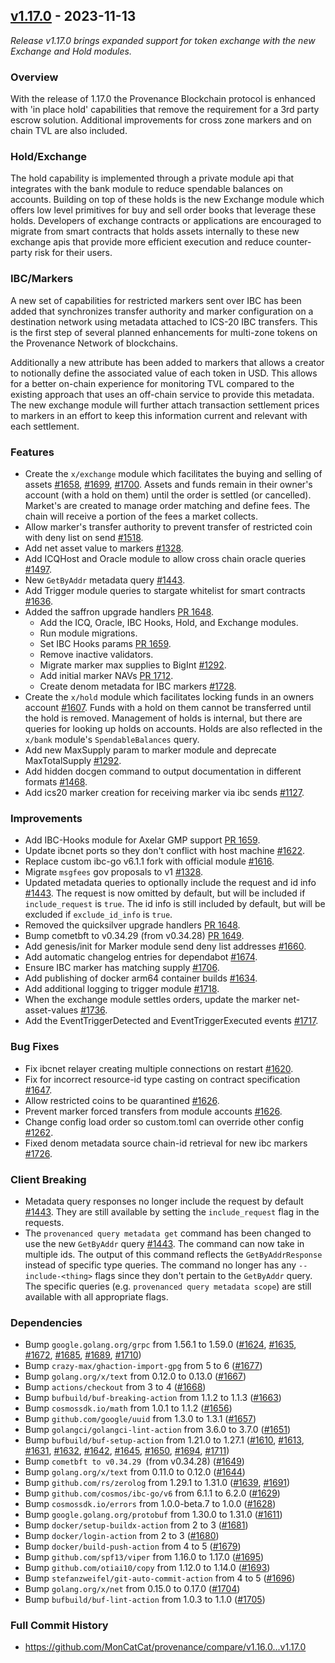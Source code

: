 ## [v1.17.0](https://github.com/MonCatCat/provenance/releases/tag/v1.17.0) - 2023-11-13

_Release v1.17.0 brings expanded support for token exchange with the new Exchange and Hold modules._

### Overview

With the release of 1.17.0 the Provenance Blockchain protocol is enhanced with 'in place hold' capabilities that remove the requirement for a 3rd party escrow solution. Additional improvements for cross zone markers and on chain TVL are also included.

### Hold/Exchange

The hold capability is implemented through a private module api that integrates with the bank module to reduce spendable balances on accounts.  Building on top of these holds is the new Exchange module which offers low level primitives for buy and sell order books that leverage these holds.  Developers of exchange contracts or applications are encouraged to migrate from smart contracts that holds assets internally to these new exchange apis that provide more efficient execution and reduce counter-party risk for their users.

### IBC/Markers

A new set of capabilities for restricted markers sent over IBC has been added that synchronizes transfer authority and marker configuration on a destination network using metadata attached to ICS-20 IBC transfers.  This is the first step of several planned enhancements for multi-zone tokens on the Provenance Network of blockchains.

Additionally a new attribute has been added to markers that allows a creator to notionally define the associated value of each token in USD.  This allows for a better on-chain experience for monitoring TVL compared to the existing approach that uses an off-chain service to provide this metadata.  The new exchange module will further attach transaction settlement prices to markers in an effort to keep this information current and relevant with each settlement.

### Features

* Create the `x/exchange` module which facilitates the buying and selling of assets [#1658](https://github.com/MonCatCat/provenance/issues/1658), [#1699](https://github.com/MonCatCat/provenance/issues/1699), [#1700](https://github.com/MonCatCat/provenance/issues/1700).
  Assets and funds remain in their owner's account (with a hold on them) until the order is settled (or cancelled).
  Market's are created to manage order matching and define fees.
  The chain will receive a portion of the fees a market collects.
* Allow marker's transfer authority to prevent transfer of restricted coin with deny list on send [#1518](https://github.com/MonCatCat/provenance/issues/1518).
* Add net asset value to markers [#1328](https://github.com/MonCatCat/provenance/issues/1328).
* Add ICQHost and Oracle module to allow cross chain oracle queries [#1497](https://github.com/MonCatCat/provenance/issues/1497).
* New `GetByAddr` metadata query [#1443](https://github.com/MonCatCat/provenance/issues/1443).
* Add Trigger module queries to stargate whitelist for smart contracts [#1636](https://github.com/MonCatCat/provenance/issues/1636).
* Added the saffron upgrade handlers [PR 1648](https://github.com/MonCatCat/provenance/pull/1648).
  * Add the ICQ, Oracle, IBC Hooks, Hold, and Exchange modules.
  * Run module migrations.
  * Set IBC Hooks params [PR 1659](https://github.com/MonCatCat/provenance/pull/1659).
  * Remove inactive validators.
  * Migrate marker max supplies to BigInt [#1292](https://github.com/MonCatCat/provenance/issues/1292).
  * Add initial marker NAVs [PR 1712](https://github.com/MonCatCat/provenance/pull/1712).
  * Create denom metadata for IBC markers [#1728](https://github.com/MonCatCat/provenance/issues/1728).
* Create the `x/hold` module which facilitates locking funds in an owners account [#1607](https://github.com/MonCatCat/provenance/issues/1607).
  Funds with a hold on them cannot be transferred until the hold is removed.
  Management of holds is internal, but there are queries for looking up holds on accounts.
  Holds are also reflected in the `x/bank` module's `SpendableBalances` query.
* Add new MaxSupply param to marker module and deprecate MaxTotalSupply [#1292](https://github.com/MonCatCat/provenance/issues/1292).
* Add hidden docgen command to output documentation in different formats [#1468](https://github.com/MonCatCat/provenance/issues/1468).
* Add ics20 marker creation for receiving marker via ibc sends [#1127](https://github.com/MonCatCat/provenance/issues/1127).

### Improvements

* Add IBC-Hooks module for Axelar GMP support [PR 1659](https://github.com/MonCatCat/provenance/pull/1659).
* Update ibcnet ports so they don't conflict with host machine [#1622](https://github.com/MonCatCat/provenance/issues/1622).
* Replace custom ibc-go v6.1.1 fork with official module [#1616](https://github.com/MonCatCat/provenance/issues/1616).
* Migrate `msgfees` gov proposals to v1 [#1328](https://github.com/MonCatCat/provenance/issues/1328).
* Updated metadata queries to optionally include the request and id info [#1443](https://github.com/MonCatCat/provenance/issues/1443).
  The request is now omitted by default, but will be included if `include_request` is `true`.
  The id info is still included by default, but will be excluded if `exclude_id_info` is `true`.
* Removed the quicksilver upgrade handlers [PR 1648](https://github.com/MonCatCat/provenance/pull/1648).
* Bump cometbft to v0.34.29 (from v0.34.28) [PR 1649](https://github.com/MonCatCat/provenance/pull/1649).
* Add genesis/init for Marker module send deny list addresses [#1660](https://github.com/MonCatCat/provenance/issues/1660).
* Add automatic changelog entries for dependabot [#1674](https://github.com/MonCatCat/provenance/issues/1674).
* Ensure IBC marker has matching supply [#1706](https://github.com/MonCatCat/provenance/issues/1706).
* Add publishing of docker arm64 container builds [#1634](https://github.com/MonCatCat/provenance/issues/1634).
* Add additional logging to trigger module [#1718](https://github.com/MonCatCat/provenance/issues/1718).
* When the exchange module settles orders, update the marker net-asset-values [#1736](https://github.com/MonCatCat/provenance/pull/1736).
* Add the EventTriggerDetected and EventTriggerExecuted events [#1717](https://github.com/MonCatCat/provenance/issues/1717).

### Bug Fixes

* Fix ibcnet relayer creating multiple connections on restart [#1620](https://github.com/MonCatCat/provenance/issues/1620).
* Fix for incorrect resource-id type casting on contract specification [#1647](https://github.com/MonCatCat/provenance/issues/1647).
* Allow restricted coins to be quarantined [#1626](https://github.com/MonCatCat/provenance/issues/1626).
* Prevent marker forced transfers from module accounts [#1626](https://github.com/MonCatCat/provenance/issues/1626).
* Change config load order so custom.toml can override other config [#1262](https://github.com/MonCatCat/provenance/issues/1262).
* Fixed denom metadata source chain-id retrieval for new ibc markers [#1726](https://github.com/MonCatCat/provenance/issues/1726).

### Client Breaking

* Metadata query responses no longer include the request by default [#1443](https://github.com/MonCatCat/provenance/issues/1443).
  They are still available by setting the `include_request` flag in the requests.
* The `provenanced query metadata get` command has been changed to use the new `GetByAddr` query [#1443](https://github.com/MonCatCat/provenance/issues/1443).
  The command can now take in multiple ids.
  The output of this command reflects the `GetByAddrResponse` instead of specific type queries.
  The command no longer has any `--include-<thing>` flags since they don't pertain to the `GetByAddr` query.
  The specific queries (e.g. `provenanced query metadata scope`) are still available with all appropriate flags.

### Dependencies

- Bump `google.golang.org/grpc` from 1.56.1 to 1.59.0 ([#1624](https://github.com/MonCatCat/provenance/pull/1624), [#1635](https://github.com/MonCatCat/provenance/pull/1635), [#1672](https://github.com/MonCatCat/provenance/pull/1672), [#1685](https://github.com/MonCatCat/provenance/pull/1685), [#1689](https://github.com/MonCatCat/provenance/pull/1689), [#1710](https://github.com/MonCatCat/provenance/pull/1710))
- Bump `crazy-max/ghaction-import-gpg` from 5 to 6 ([#1677](https://github.com/MonCatCat/provenance/pull/1677))
- Bump `golang.org/x/text` from 0.12.0 to 0.13.0 ([#1667](https://github.com/MonCatCat/provenance/pull/1667))
- Bump `actions/checkout` from 3 to 4 ([#1668](https://github.com/MonCatCat/provenance/pull/1668))
- Bump `bufbuild/buf-breaking-action` from 1.1.2 to 1.1.3 ([#1663](https://github.com/MonCatCat/provenance/pull/1663))
- Bump `cosmossdk.io/math` from 1.0.1 to 1.1.2 ([#1656](https://github.com/MonCatCat/provenance/pull/1656))
- Bump `github.com/google/uuid` from 1.3.0 to 1.3.1 ([#1657](https://github.com/MonCatCat/provenance/pull/1657))
- Bump `golangci/golangci-lint-action` from 3.6.0 to 3.7.0 ([#1651](https://github.com/MonCatCat/provenance/pull/1651))
- Bump `bufbuild/buf-setup-action` from 1.21.0 to 1.27.1 ([#1610](https://github.com/MonCatCat/provenance/pull/1610), [#1613](https://github.com/MonCatCat/provenance/pull/1613), [#1631](https://github.com/MonCatCat/provenance/pull/1631), [#1632](https://github.com/MonCatCat/provenance/pull/1632), [#1642](https://github.com/MonCatCat/provenance/pull/1642), [#1645](https://github.com/MonCatCat/provenance/pull/1645), [#1650](https://github.com/MonCatCat/provenance/pull/1650), [#1694](https://github.com/MonCatCat/provenance/pull/1694), [#1711](https://github.com/MonCatCat/provenance/pull/1711))
- Bump `cometbft to v0.34.29 `(from v0.34.28) ([#1649](https://github.com/MonCatCat/provenance/pull/1649))
- Bump `golang.org/x/text` from 0.11.0 to 0.12.0 ([#1644](https://github.com/MonCatCat/provenance/pull/1644))
- Bump `github.com/rs/zerolog` from 1.29.1 to 1.31.0 ([#1639](https://github.com/MonCatCat/provenance/pull/1639), [#1691](https://github.com/MonCatCat/provenance/pull/1691))
- Bump `github.com/cosmos/ibc-go/v6` from 6.1.1 to 6.2.0 ([#1629](https://github.com/MonCatCat/provenance/pull/1629))
- Bump `cosmossdk.io/errors` from 1.0.0-beta.7 to 1.0.0 ([#1628](https://github.com/MonCatCat/provenance/pull/1628))
- Bump `google.golang.org/protobuf` from 1.30.0 to 1.31.0 ([#1611](https://github.com/MonCatCat/provenance/pull/1611))
- Bump `docker/setup-buildx-action` from 2 to 3 ([#1681](https://github.com/MonCatCat/provenance/pull/1681))
- Bump `docker/login-action` from 2 to 3 ([#1680](https://github.com/MonCatCat/provenance/pull/1680))
- Bump `docker/build-push-action` from 4 to 5 ([#1679](https://github.com/MonCatCat/provenance/pull/1679))
- Bump `github.com/spf13/viper` from 1.16.0 to 1.17.0 ([#1695](https://github.com/MonCatCat/provenance/pull/1695))
- Bump `github.com/otiai10/copy` from 1.12.0 to 1.14.0 ([#1693](https://github.com/MonCatCat/provenance/pull/1693))
- Bump `stefanzweifel/git-auto-commit-action` from 4 to 5 ([#1696](https://github.com/MonCatCat/provenance/pull/1696))
- Bump `golang.org/x/net` from 0.15.0 to 0.17.0 ([#1704](https://github.com/MonCatCat/provenance/pull/1704))
- Bump `bufbuild/buf-lint-action` from 1.0.3 to 1.1.0 ([#1705](https://github.com/MonCatCat/provenance/pull/1705))

### Full Commit History

* https://github.com/MonCatCat/provenance/compare/v1.16.0...v1.17.0
